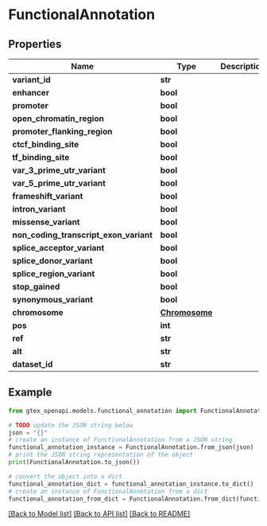 # FunctionalAnnotation


## Properties

Name | Type | Description | Notes
------------ | ------------- | ------------- | -------------
**variant_id** | **str** |  | 
**enhancer** | **bool** |  | 
**promoter** | **bool** |  | 
**open_chromatin_region** | **bool** |  | 
**promoter_flanking_region** | **bool** |  | 
**ctcf_binding_site** | **bool** |  | 
**tf_binding_site** | **bool** |  | 
**var_3_prime_utr_variant** | **bool** |  | 
**var_5_prime_utr_variant** | **bool** |  | 
**frameshift_variant** | **bool** |  | 
**intron_variant** | **bool** |  | 
**missense_variant** | **bool** |  | 
**non_coding_transcript_exon_variant** | **bool** |  | 
**splice_acceptor_variant** | **bool** |  | 
**splice_donor_variant** | **bool** |  | 
**splice_region_variant** | **bool** |  | 
**stop_gained** | **bool** |  | 
**synonymous_variant** | **bool** |  | 
**chromosome** | [**Chromosome**](Chromosome.md) |  | 
**pos** | **int** |  | 
**ref** | **str** |  | 
**alt** | **str** |  | 
**dataset_id** | **str** |  | 

## Example

```python
from gtex_openapi.models.functional_annotation import FunctionalAnnotation

# TODO update the JSON string below
json = "{}"
# create an instance of FunctionalAnnotation from a JSON string
functional_annotation_instance = FunctionalAnnotation.from_json(json)
# print the JSON string representation of the object
print(FunctionalAnnotation.to_json())

# convert the object into a dict
functional_annotation_dict = functional_annotation_instance.to_dict()
# create an instance of FunctionalAnnotation from a dict
functional_annotation_from_dict = FunctionalAnnotation.from_dict(functional_annotation_dict)
```
[[Back to Model list]](../README.md#documentation-for-models) [[Back to API list]](../README.md#documentation-for-api-endpoints) [[Back to README]](../README.md)


